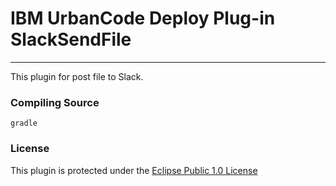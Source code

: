 # IBM UrbanCode Deploy Plug-in SlackSendFile 
---
This plugin for post file to Slack.

### Compiling Source
`gradle`

### License
This plugin is protected under the [Eclipse Public 1.0 License](http://www.eclipse.org/legal/epl-v10.html)
